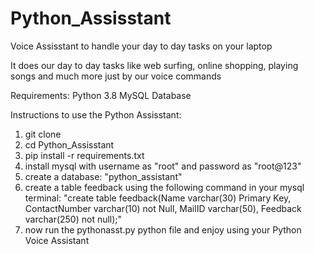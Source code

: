 # Python_Assisstant
Voice Assisstant to handle your day to day tasks on your laptop

It does our day to day tasks like web surfing, online shopping, playing songs and much more just by our voice commands

Requirements:
Python 3.8
MySQL Database

Instructions to use the Python Assisstant:
1. git clone
2. cd Python_Assisstant
3. pip install -r requirements.txt
4. install mysql with username as "root" and password as "root@123"
5. create a database: "python_assistant"
6. create a table feedback using the following command in your mysql terminal:
  "create table feedback(Name varchar(30) Primary Key, ContactNumber varchar(10) not Null, MailID varchar(50), Feedback varchar(250) not null);"
7. now run the pythonasst.py python file and enjoy using your Python Voice Assistant
